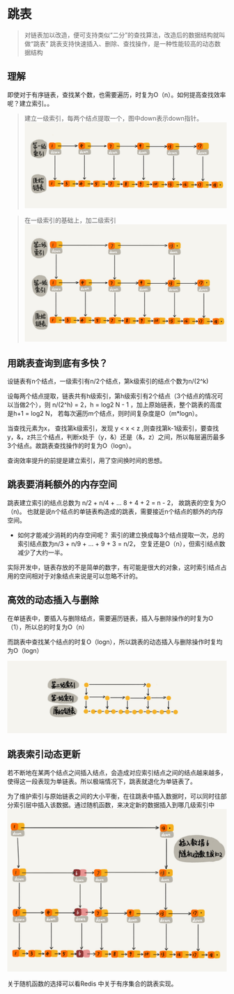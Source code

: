 # 跳表
> 对链表加以改造，便可支持类似“二分”的查找算法，改造后的数据结构就叫做“跳表”
> 跳表支持快速插入、删除、查找操作，是一种性能较高的动态数据结构

## 理解
即使对于有序链表，查找某个数，也需要遍历，时复为O（n）。如何提高查找效率呢？建立索引。。

> 建立一级索引，每两个结点提取一个，图中down表示down指针。
![Alt](img\skipList1.jpg)

> 在一级索引的基础上，加二级索引
![Alt](img\skipList2.jpg)

## 用跳表查询到底有多快？
设链表有n个结点，一级索引有n/2个结点，第k级索引的结点个数为n/(2^k)

设每两个结点提取，链表共有h级索引，第h级索引有2个结点（3个结点的情况可以当做2个），则 n/(2^h) = 2，h = log2 N - 1 ，加上原始链表，整个跳表的高度是h+1 = log2 N， 若每次遍历m个结点，则时间复杂度是O（m*logn）。

当查找元素为x， 查找第k级索引，发现 y < x < z ,则查找第k-1级索引，要查找y，&，z共三个结点，判断x处于（y，&）还是（&，z）之间，所以每层遍历最多3个结点。故跳表查找操作的时复为O（logn）。

查询效率提升的前提是建立索引，用了空间换时间的思想。

## 跳表要消耗额外的内存空间
跳表建立索引的结点总数为 n/2 + n/4 + ... 8 + 4 + 2 = n - 2， 故跳表的空复为O（n)。
也就是说n个结点的单链表构造成的跳表，需要接近n个结点的额外的内存空间。

* 如何才能减少消耗的内存空间呢？
索引的建立换成每3个结点提取一次，总的索引结点数为n/3 + n/9 + ... + 9 + 3 = n/2， 空复还是O（n），但索引结点数减少了大约一半。

实际开发中，链表存放的不是简单的数字，有可能是很大的对象，这时索引结点占用的空间相对于对象结点来说是可以忽略不计的。

## 高效的动态插入与删除

在单链表中，要插入与删除结点，需要遍历链表，插入与删除操作的时复为O（1），所以总的时复为O（n）

而跳表中查找某个结点的时复O（logn），所以跳表的动态插入与删除操作时复均为O（logn）

![Alt](img/skipList3.jpg)

## 跳表索引动态更新

若不断地在某两个结点之间插入结点，会造成对应索引结点之间的结点越来越多，使得这一段表现为单链表。所以极端情况下，跳表就退化为单链表了。

为了维护索引与原始链表之间的大小平衡，在往跳表中插入数据时，可以同时往部分索引层中插入该数据。通过随机函数，来决定新的数据插入到哪几级索引中
![Alt](img/skipList4.jpg)

关于随机函数的选择可以看Redis 中关于有序集合的跳表实现。


